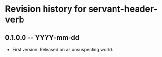 # Revision history for servant-header-verb

## 0.1.0.0 -- YYYY-mm-dd

* First version. Released on an unsuspecting world.
